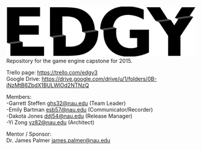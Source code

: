 ![EDGY ENGINE](https://raw.githubusercontent.com/dakotadjones/EDGY_ENGINE/master/logo.png)  
Repository for the game engine capstone for 2015.  

Trello page: https://trello.com/edgy3  
Google Drive: https://drive.google.com/drive/u/1/folders/0B-iNzMtB6ZbdX1BULWlOd2NTNzQ  

Members:  
-Garrett Steffen  ghs32@nau.edu (Team Leader)  
-Emily Bartman    esb57@nau.edu (Communicator/Recorder)  
-Dakota Jones     ddj54@nau.edu (Release Manager)  
-Yi Zong          yz82@nau.edu  (Architect)

Mentor / Sponsor:  
Dr. James Palmer  james.palmer@nau.edu

